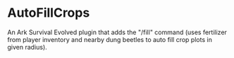 # AutoFillCrops
An Ark Survival Evolved plugin that adds the "/fill" command (uses fertilizer from player inventory and nearby dung beetles to auto fill crop plots in given radius).
